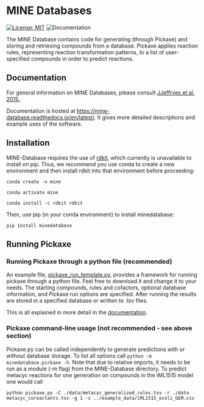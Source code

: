 # MINE Databases
[![License: MIT](https://img.shields.io/badge/License-MIT-yellow.svg)](https://opensource.org/licenses/MIT)
![Documentation](https://readthedocs.org/projects/mine-database/badge)

The MINE Database contains code for generating (through Pickaxe) and storing and retrieving compounds from a database.
Pickaxe applies reaction rules, representing reaction transformation patterns, to a list of user-specified compounds in order to predict reactions.  

## Documentation
For general information on MINE Databases, please consult [JJeffryes et al. 2015.](http://jcheminf.springeropen.com/articles/10.1186/s13321-015-0087-1).

Documentation is hosted at https://mine-database.readthedocs.io/en/latest/. It gives more detailed descriptions and example uses of the software.

## Installation
MINE-Database requires the use of [rdkit](https://rdkit.org/), which currently is unavailable to install on pip. Thus, we recommend you use conda to create a new environment and then install rdkit into that environment before proceeding:

`conda create -n mine`

`conda activate mine`

`conda install -c rdkit rdkit`

Then, use pip (in your conda environment) to install minedatabase:

`pip install minedatabase`

## Running Pickaxe
### Running Pickaxe through a python file (recommended)
An example file, [pickaxe_run_template.py](https://github.com/tyo-nu/MINE-Database/blob/master/pickaxe_run_template.py), provides a framework for running pickaxe through a python file. Feel free to download it and change it to your needs. The starting compounds, rules and cofactors, optional database information, and Pickaxe run options are specified. After running the results are stored in a specified database or written to .tsv files.

This is all explained in more detail in the [documentation](https://mine-database.readthedocs.io/en/develop/pickaxe_run.html).

### Pickaxe command-line usage (not recommended - see above section)
Pickaxe.py can be called independently to generate predictions with or 
without database storage. To list all options call `python -m minedatabase.pickaxe -h`. Note that due to relative imports, it needs to be run as a module (-m flag) from the MINE-Database directory. To predict metacyc reactions for one generation on compounds in the iML1515 model one would call 

`python pickaxe.py -C ./data/metacyc_generalized_rules.tsv -r ./data metacyc_coreactants.tsv -g 1 -c ../example_data/iML1515_ecoli_GEM.csv`
